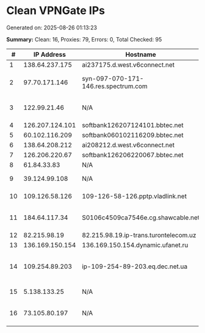 # Clean VPNGate IPs
Generated on: 2025-08-26 01:13:23

**Summary:** Clean: 16, Proxies: 79, Errors: 0, Total Checked: 95

| # | IP Address | Hostname | Type | Country | Provider |
|---|------------|----------|------|---------|----------|
| 1 | 138.64.237.175 | ai237175.d.west.v6connect.net | Business | JP | Asahi Net |
| 2 | 97.70.171.146 | syn-097-070-171-146.res.spectrum.com | Business | US | Charter Communications, Inc |
| 3 | 122.99.21.46 | N/A | Business | TW | Hoshin Multimedia Center Inc. |
| 4 | 126.207.124.101 | softbank126207124101.bbtec.net | Business | JP | SoftBank Corp. |
| 5 | 60.102.116.209 | softbank060102116209.bbtec.net | Business | JP | SoftBank Corp. |
| 6 | 138.64.208.212 | ai208212.d.west.v6connect.net | Business | JP | Asahi Net |
| 7 | 126.206.220.67 | softbank126206220067.bbtec.net | Business | JP | SoftBank Corp. |
| 8 | 61.84.33.83 | N/A | Business | KR | Korea Telecom |
| 9 | 39.124.99.108 | N/A | Business | KR | SK Broadband Co Ltd |
| 10 | 109.126.58.126 | 109-126-58-126.pptp.vladlink.net | Wireless | RU | Krivets Sergey Sergeevich |
| 11 | 184.64.117.34 | S0106c4509ca7546e.cg.shawcable.net | Residential | CA | Shaw Communications Inc. |
| 12 | 82.215.98.19 | 82.215.98.19.ip-trans.turontelecom.uz | Business | UZ | Turon Media XK |
| 13 | 136.169.150.154 | 136.169.150.154.dynamic.ufanet.ru | Business | RU | JSC "Ufanet" |
| 14 | 109.254.89.203 | ip-109-254-89-203.eq.dec.net.ua | Residential | RU | Donbass Electronic Communications Ltd. |
| 15 | 5.138.133.25 | N/A | Business | RU | PJSC Rostelecom |
| 16 | 73.105.80.197 | N/A | Residential | US | Comcast Cable Communications, LLC |
